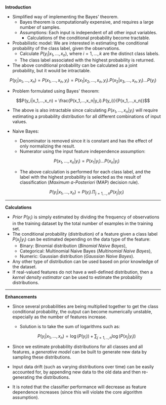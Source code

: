 **Introduction**
- Simplified way of implementing the Bayes' theorem. 
  - Bayes theorem is computationally expensive, and requires a large number of samples. 
  - Assumptions: Each input is independent of all other input variables. 
    - Calculations of the conditional probability become tractable. 
- Probabilistic model: We are interested in estimating the conditional probability of the class label, given the observations. 
  - Calculate $P(y_i|x_1,...,x_n)$, where $i=1,...,k$ are the distinct class labels. 
  - The class label associated with the highest probability is returned. 
- The above conditional probability can be calculated as a joint probability, but it would be intractable. 

$$P(y_i|x_1,...,x_n) = P(x_1,...,x_n,y_i) = P(x_1|x_2,...,x_n,y_i).P(x_2|x_3,...,x_n,y_i)...P(y_i)$$

- Problem formulated using Bayes' theorem:

$$P(y_i|x_1,...,x_n) = \frac{P(x_1,...,x_n|y_i).P(y_i)}{P(x_1,...,x_n)}$$

- The above is also intractable since calculating $P(x_1,...,x_n|y_i)$ will require estimating a probability distribution for all different combinations of input values. 
- Naive Bayes:
  - Denominator is removed since it is constant and has the effect of only normalizing the result. 
  - Numerator using the input feature independence assumption:

  $$P(x_1,...,x_n|y_i) = P(x_1|y_i)...P(x_n|y_i)$$

  - The above calculation is performed for each class label, and the label with the highest probability is selected as the result of classification (*Maximum a-Posteriori* (MAP) decision rule). 

  $$P(y_i|x_1,...,x_n) = P(y_i).\prod_{j=1,..,n}P(x_j|y_i)$$
---

**Calculations**
- *Prior* $P(y_i)$ is simply estimated by dividing the frequency of observations in the training dataset by the total number of examples in the training set. 
- The conditional probability (distribution) of a feature given a class label $P(x_j|y_i)$ can be estimated depending on the data type of the feature:
  - Binary: Binomial distribution (*Binomial Naive Bayes*), 
  - Categorical: Multinomial Naive Bayes (*Multinomial Naive Bayes*), 
  - Numeric: Gaussian distribution (*Gaussian Naive Bayes*). 
- Any other type of distribution can be used based on prior knowledge of the dataset. 
- If real-valued features do not have a well-defined distribution, then a *kernel density estimator* can be used to estimate the probability distributions. 
---

**Enhancements**
- Since several probabilities are being multiplied together to get the class conditional probability, the output can become numerically unstable, especially as the number of features increase. 
  - Solution is to take the sum of logarithms such as:

  $$P(y_i|x_1,...,x_n) = \log(P(y_i)) + \sum_{j=1,..,n}\log(P(x_j|y_i))$$

- Since we estimate probability distributions for all classes and all features, a *generative model* can be built to generate new data by sampling these distributions. 
- Input data drift (such as varying distributions over time) can be easily accounted for, by appending new data to the old data and then re-generating the distributions. 
- It is noted that the classifier performance will decrease as feature dependence increases (since this will violate the core algorithm assumption). 